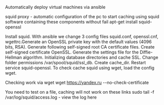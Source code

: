 Automatically deploy virtual machines via ansible

squid proxy - automatic configuration of the pc to start caching using squid software containing these components without fail
apt-get install squid-openssl

Install squid. With ansible we change 3 config files squid.conf, openssl.cnf, wgettrc.Generate an OpenSSL private key with the default values (4096 bits, RSA). Generate following self-signed root CA certificate files. Create self-signed certificate OpenSSL. Generate the settings file for the Diffie-Hellman algorithm. Initializing database directories and cache SSL. Change folder permissions /var/spool/squid/ssl_db. Сreate cache_dir. Restart service squid-openssl. To check cache squid using wget, load the config wget.

Checking work via wget
wget https://yandex.ru --no-check-certificate

You need to test on a file, caching will not work on these links
sudo tail -f /var/log/squid/access.log - view the log here
